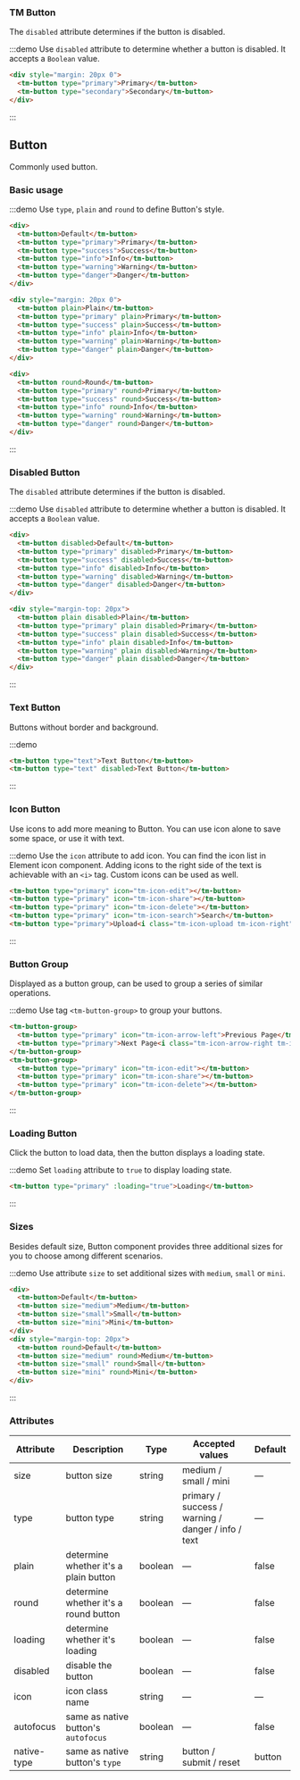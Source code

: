 <style>
  .demo-box.demo-button {
    .tm-row {
      margin-bottom: 10px;
    }
    .tm-button + .tm-button {
      margin-left: 10px;
    }
    .tm-button-group {
      margin-bottom: 20px;

      .tm-button + .tm-button {
        margin-left: 0;
      }

      & + .tm-button-group {
        margin-left: 10px;
      }
    }
  }
</style>

### TM Button

The `disabled` attribute determines if the button is disabled.

:::demo Use `disabled` attribute to determine whether a button is disabled. It accepts a `Boolean` value.

```html
<div style="margin: 20px 0"> 
  <tm-button type="primary">Primary</tm-button>
  <tm-button type="secondary">Secondary</tm-button> 
</div> 
```
:::

## Button

Commonly used button.

### Basic usage

:::demo Use `type`, `plain` and `round` to define Button's style.

```html 
<div>
  <tm-button>Default</tm-button>
  <tm-button type="primary">Primary</tm-button>
  <tm-button type="success">Success</tm-button>
  <tm-button type="info">Info</tm-button>
  <tm-button type="warning">Warning</tm-button>
  <tm-button type="danger">Danger</tm-button>
</div>

<div style="margin: 20px 0">
  <tm-button plain>Plain</tm-button>
  <tm-button type="primary" plain>Primary</tm-button>
  <tm-button type="success" plain>Success</tm-button>
  <tm-button type="info" plain>Info</tm-button>
  <tm-button type="warning" plain>Warning</tm-button>
  <tm-button type="danger" plain>Danger</tm-button>
</div>

<div>
  <tm-button round>Round</tm-button>
  <tm-button type="primary" round>Primary</tm-button>
  <tm-button type="success" round>Success</tm-button>
  <tm-button type="info" round>Info</tm-button>
  <tm-button type="warning" round>Warning</tm-button>
  <tm-button type="danger" round>Danger</tm-button>
</div>
```
:::

### Disabled Button

The `disabled` attribute determines if the button is disabled.

:::demo Use `disabled` attribute to determine whether a button is disabled. It accepts a `Boolean` value.

```html
<div>
  <tm-button disabled>Default</tm-button>
  <tm-button type="primary" disabled>Primary</tm-button>
  <tm-button type="success" disabled>Success</tm-button>
  <tm-button type="info" disabled>Info</tm-button>
  <tm-button type="warning" disabled>Warning</tm-button>
  <tm-button type="danger" disabled>Danger</tm-button>
</div>

<div style="margin-top: 20px">
  <tm-button plain disabled>Plain</tm-button>
  <tm-button type="primary" plain disabled>Primary</tm-button>
  <tm-button type="success" plain disabled>Success</tm-button>
  <tm-button type="info" plain disabled>Info</tm-button>
  <tm-button type="warning" plain disabled>Warning</tm-button>
  <tm-button type="danger" plain disabled>Danger</tm-button>
</div>
```
:::

### Text Button

Buttons without border and background.

:::demo
```html
<tm-button type="text">Text Button</tm-button>
<tm-button type="text" disabled>Text Button</tm-button>
```
:::

### Icon Button

Use icons to add more meaning to Button. You can use icon alone to save some space, or use it with text.

:::demo Use the `icon` attribute to add icon. You can find the icon list in Element icon component. Adding icons to the right side of the text is achievable with an `<i>` tag. Custom icons can be used as well.

```html
<tm-button type="primary" icon="tm-icon-edit"></tm-button>
<tm-button type="primary" icon="tm-icon-share"></tm-button>
<tm-button type="primary" icon="tm-icon-delete"></tm-button>
<tm-button type="primary" icon="tm-icon-search">Search</tm-button>
<tm-button type="primary">Upload<i class="tm-icon-upload tm-icon-right"></i></tm-button>
```
:::

### Button Group

Displayed as a button group, can be used to group a series of similar operations.

:::demo Use tag `<tm-button-group>` to group your buttons.

```html
<tm-button-group>
  <tm-button type="primary" icon="tm-icon-arrow-left">Previous Page</tm-button>
  <tm-button type="primary">Next Page<i class="tm-icon-arrow-right tm-icon-right"></i></tm-button>
</tm-button-group>
<tm-button-group>
  <tm-button type="primary" icon="tm-icon-edit"></tm-button>
  <tm-button type="primary" icon="tm-icon-share"></tm-button>
  <tm-button type="primary" icon="tm-icon-delete"></tm-button>
</tm-button-group>
```
:::

### Loading Button

Click the button to load data, then the button displays a loading state.

:::demo Set `loading` attribute to `true` to display loading state.

```html
<tm-button type="primary" :loading="true">Loading</tm-button>
```
:::

### Sizes

Besides default size, Button component provides three additional sizes for you to choose among different scenarios.

:::demo Use attribute `size` to set additional sizes with `medium`, `small` or `mini`.

```html
<div>
  <tm-button>Default</tm-button>
  <tm-button size="medium">Medium</tm-button>
  <tm-button size="small">Small</tm-button>
  <tm-button size="mini">Mini</tm-button>
</div>
<div style="margin-top: 20px">
  <tm-button round>Default</tm-button>
  <tm-button size="medium" round>Medium</tm-button>
  <tm-button size="small" round>Small</tm-button>
  <tm-button size="mini" round>Mini</tm-button>
</div>
```
:::

### Attributes
| Attribute      | Description    | Type      | Accepted values       | Default   |
|---------- |-------- |---------- |-------------  |-------- |
| size     | button size   | string  |   medium / small / mini            |    —     |
| type     | button type   | string    |   primary / success / warning / danger / info / text |     —    |
| plain     | determine whether it's a plain button   | boolean    | — | false   |
| round     | determine whether it's a round button   | boolean    | — | false   |
| loading   | determine whether it's loading   | boolean    | — | false   |
| disabled  | disable the button    | boolean   | —   | false   |
| icon  | icon class name | string   |  —  |  —  |
| autofocus  | same as native button's `autofocus` | boolean   |  —  |  false  |
| native-type | same as native button's `type` | string | button / submit / reset | button |
